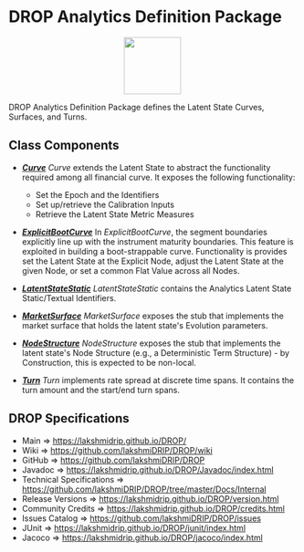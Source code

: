 # DROP Analytics Definition Package

<p align="center"><img src="https://github.com/lakshmiDRIP/DROP/blob/master/DRIP_Logo.gif?raw=true" width="100"></p>

DROP Analytics Definition Package defines the Latent State Curves, Surfaces, and Turns.

## Class Components

 * [***Curve***](https://github.com/lakshmiDRIP/DROP/tree/master/src/main/java/org/drip/analytics/definition/Curve.java)
 <i>Curve</i> extends the Latent State to abstract the functionality required among all financial curve. It
 exposes the following functionality:
 	* Set the Epoch and the Identifiers
 	* Set up/retrieve the Calibration Inputs
 	* Retrieve the Latent State Metric Measures

 * [***ExplicitBootCurve***](https://github.com/lakshmiDRIP/DROP/tree/master/src/main/java/org/drip/analytics/definition/ExplicitBootCurve.java)
 In <i>ExplicitBootCurve</i>, the segment boundaries explicitly line up with the instrument maturity
 boundaries. This feature is exploited in building a boot-strappable curve. Functionality is provides set the
 Latent State at the Explicit Node, adjust the Latent State at the given Node, or set a common Flat Value
 across all Nodes.

 * [***LatentStateStatic***](https://github.com/lakshmiDRIP/DROP/tree/master/src/main/java/org/drip/analytics/definition/LatentStateStatic.java)
 <i>LatentStateStatic</i> contains the Analytics Latent State Static/Textual Identifiers.

 * [***MarketSurface***](https://github.com/lakshmiDRIP/DROP/tree/master/src/main/java/org/drip/analytics/definition/MarketSurface.java)
 <i>MarketSurface</i> exposes the stub that implements the market surface that holds the latent state's
 Evolution parameters.

 * [***NodeStructure***](https://github.com/lakshmiDRIP/DROP/tree/master/src/main/java/org/drip/analytics/definition/NodeStructure.java)
 <i>NodeStructure</i> exposes the stub that implements the latent state's Node Structure (e.g., a
 Deterministic Term Structure) - by Construction, this is expected to be non-local.

 * [***Turn***](https://github.com/lakshmiDRIP/DROP/tree/master/src/main/java/org/drip/analytics/definition/Turn.java)
 <i>Turn</i> implements rate spread at discrete time spans. It contains the turn amount and the start/end
 turn spans.

## DROP Specifications
 * Main                     => https://lakshmidrip.github.io/DROP/
 * Wiki                     => https://github.com/lakshmiDRIP/DROP/wiki
 * GitHub                   => https://github.com/lakshmiDRIP/DROP
 * Javadoc                  => https://lakshmidrip.github.io/DROP/Javadoc/index.html
 * Technical Specifications => https://github.com/lakshmiDRIP/DROP/tree/master/Docs/Internal
 * Release Versions         => https://lakshmidrip.github.io/DROP/version.html
 * Community Credits        => https://lakshmidrip.github.io/DROP/credits.html
 * Issues Catalog           => https://github.com/lakshmiDRIP/DROP/issues
 * JUnit                    => https://lakshmidrip.github.io/DROP/junit/index.html
 * Jacoco                   => https://lakshmidrip.github.io/DROP/jacoco/index.html
